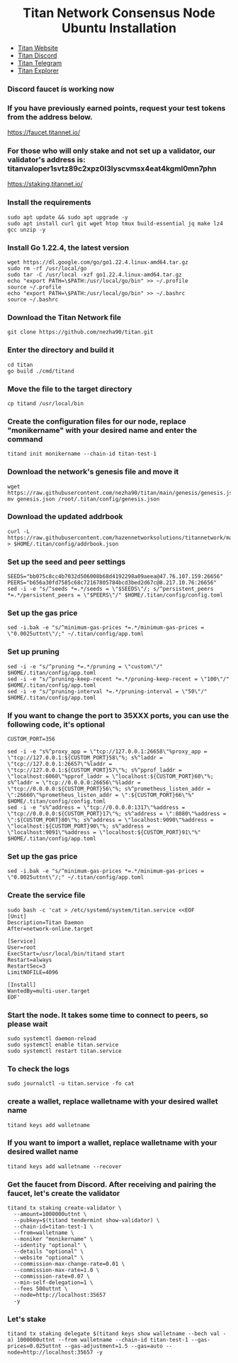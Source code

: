 <h1 align="center"> Titan Network Consensus Node Ubuntu Installation </h1>

* [Titan Website](https://test1.titannet.io/login)<br>
* [Titan Discord](https://discord.com/invite/titannet)<br>
* [Titan Telegram](https://t.me/titannet_dao)<br>
* [Titan Explorer](https://explorers.titannet.io/en)<br>

### Discord faucet is working now

### If you have previously earned points, request your test tokens from the address below.
https://faucet.titannet.io/

### For those who will only stake and not set up a validator, our validator's address is: titanvaloper1svtz89c2xpz0l3lyscvmsx4eat4kgml0mn7phn
https://staking.titannet.io/

### Install the requirements
```
sudo apt update && sudo apt upgrade -y
sudo apt install curl git wget htop tmux build-essential jq make lz4 gcc unzip -y
```

### Install Go 1.22.4, the latest version
```
wget https://dl.google.com/go/go1.22.4.linux-amd64.tar.gz
sudo rm -rf /usr/local/go
sudo tar -C /usr/local -xzf go1.22.4.linux-amd64.tar.gz
echo "export PATH=\$PATH:/usr/local/go/bin" >> ~/.profile
source ~/.profile
echo "export PATH=\$PATH:/usr/local/go/bin" >> ~/.bashrc
source ~/.bashrc
```

### Download the Titan Network file
```
git clone https://github.com/nezha90/titan.git
```

### Enter the directory and build it
```
cd titan
go build ./cmd/titand
```

### Move the file to the target directory
```
cp titand /usr/local/bin
```

### Create the configuration files for our node, replace "monikername" with your desired name and enter the command
```
titand init monikername --chain-id titan-test-1
```

### Download the network's genesis file and move it
```
wget https://raw.githubusercontent.com/nezha90/titan/main/genesis/genesis.json
mv genesis.json /root/.titan/config/genesis.json
```

### Download the updated addrbook
```
curl -L https://raw.githubusercontent.com/hazennetworksolutions/titannetwork/main/addrbook.json > $HOME/.titan/config/addrbook.json
```

### Set up the seed and peer settings
```
SEEDS="bb075c8cc4b7032d506008b68d4192298a09aeea@47.76.107.159:26656"
PEERS="b656a30fd7585c68c72167805784bcd3bed2d67c@8.217.10.76:26656"
sed -i -e "s/^seeds *=.*/seeds = \"$SEEDS\"/; s/^persistent_peers *=.*/persistent_peers = \"$PEERS\"/" $HOME/.titan/config/config.toml
```

### Set up the gas price
```
sed -i.bak -e "s/^minimum-gas-prices *=.*/minimum-gas-prices = \"0.0025uttnt\"/;" ~/.titan/config/app.toml
```

### Set up pruning
```
sed -i -e "s/^pruning *=.*/pruning = \"custom\"/" $HOME/.titan/config/app.toml
sed -i -e "s/^pruning-keep-recent *=.*/pruning-keep-recent = \"100\"/" $HOME/.titan/config/app.toml
sed -i -e "s/^pruning-interval *=.*/pruning-interval = \"50\"/" $HOME/.titan/config/app.toml
```

### If you want to change the port to 35XXX ports, you can use the following code, it's optional
```
CUSTOM_PORT=356

sed -i -e "s%^proxy_app = \"tcp://127.0.0.1:26658\"%proxy_app = \"tcp://127.0.0.1:${CUSTOM_PORT}58\"%; s%^laddr = \"tcp://127.0.0.1:26657\"%laddr = \"tcp://127.0.0.1:${CUSTOM_PORT}57\"%; s%^pprof_laddr = \"localhost:6060\"%pprof_laddr = \"localhost:${CUSTOM_PORT}60\"%; s%^laddr = \"tcp://0.0.0.0:26656\"%laddr = \"tcp://0.0.0.0:${CUSTOM_PORT}56\"%; s%^prometheus_listen_addr = \":26660\"%prometheus_listen_addr = \":${CUSTOM_PORT}66\"%" $HOME/.titan/config/config.toml
sed -i -e "s%^address = \"tcp://0.0.0.0:1317\"%address = \"tcp://0.0.0.0:${CUSTOM_PORT}17\"%; s%^address = \":8080\"%address = \":${CUSTOM_PORT}80\"%; s%^address = \"localhost:9090\"%address = \"localhost:${CUSTOM_PORT}90\"%; s%^address = \"localhost:9091\"%address = \"localhost:${CUSTOM_PORT}91\"%" $HOME/.titan/config/app.toml
```

### Set up the gas price
```
sed -i.bak -e "s/^minimum-gas-prices *=.*/minimum-gas-prices = \"0.0025uttnt\"/;" ~/.titan/config/app.toml
```

### Create the service file
```
sudo bash -c 'cat > /etc/systemd/system/titan.service <<EOF
[Unit]
Description=Titan Daemon
After=network-online.target

[Service]
User=root
ExecStart=/usr/local/bin/titand start
Restart=always
RestartSec=3
LimitNOFILE=4096

[Install]
WantedBy=multi-user.target
EOF'
```

### Start the node. It takes some time to connect to peers, so please wait
```
sudo systemctl daemon-reload
sudo systemctl enable titan.service
sudo systemctl restart titan.service
```

### To check the logs
```
sudo journalctl -u titan.service -fo cat
```

### create a wallet, replace walletname with your desired wallet name
```
titand keys add walletname
```

### If you want to import a wallet, replace walletname with your desired wallet name
```
titand keys add walletname --recover
```

### Get the faucet from Discord. After receiving and pairing the faucet, let's create the validator
```
titand tx staking create-validator \
  --amount=1000000uttnt \
  --pubkey=$(titand tendermint show-validator) \
  --chain-id=titan-test-1 \
  --from=walletname \
  --moniker "monikername" \
  --identity "optional" \
  --details "optional" \
  --website "optional" \
  --commission-max-change-rate=0.01 \
  --commission-max-rate=1.0 \
  --commission-rate=0.07 \
  --min-self-delegation=1 \
  --fees 500uttnt \
  --node=http://localhost:35657
  -y
```

### Let's stake
```
titand tx staking delegate $(titand keys show walletname --bech val -a) 1000000uttnt --from walletname --chain-id titan-test-1 --gas-prices=0.025uttnt --gas-adjustment=1.5 --gas=auto --node=http://localhost:35657 -y
```
